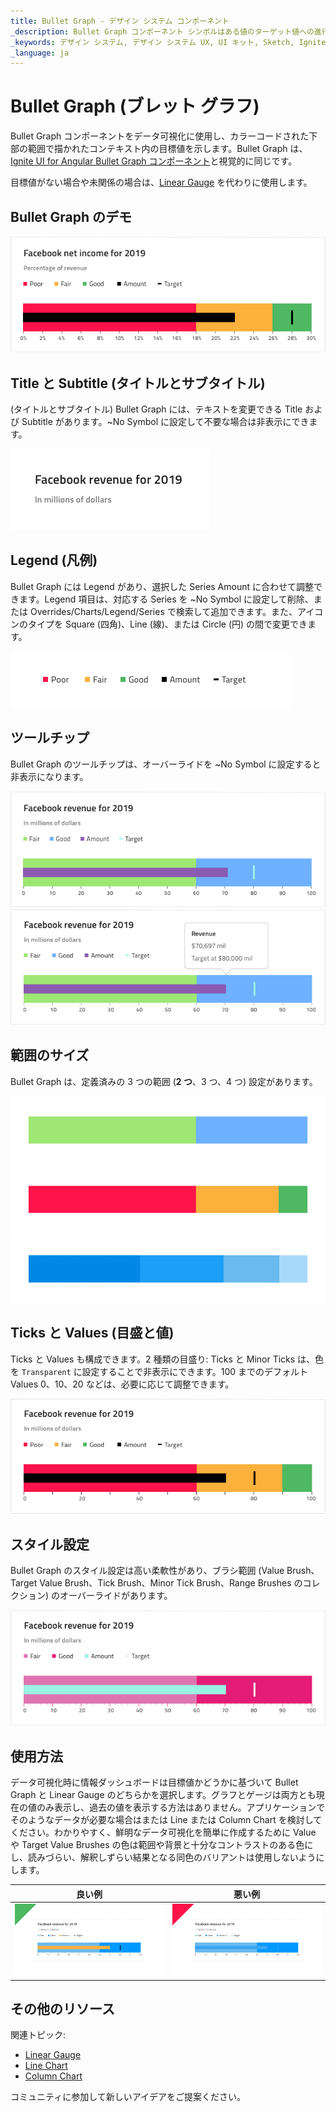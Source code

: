 ```yaml
---
title: Bullet Graph - デザイン システム コンポーネント
_description: Bullet Graph コンポーネント シンボルはある値のターゲット値への進行度を可視化します。
_keywords: デザイン システム, デザイン システム UX, UI キット, Sketch, Ignite UI for Angular, Sketch to Angular, Angular, Angular デザイン システム, Sketch からコードをエクスポート, Angular 用のデザイン キット, Sketch HTML, Sketch to HTML, Sketch UI キット
_language: ja
---
```


# Bullet Graph (ブレット グラフ)

Bullet Graph コンポーネントをデータ可視化に使用し、カラーコードされた下部の範囲で描かれたコンテキスト内の目標値を示します。Bullet Graph は、[Ignite UI for Angular Bullet Graph コンポーネント](https://jp.infragistics.com/products/ignite-ui-angular/angular/components/bulletgraph.html)と視覚的に同じです。

目標値がない場合や未関係の場合は、[Linear Gauge](linear-gauge.md) を代わりに使用します。

## Bullet Graph のデモ

<img class="responsive-img" src="../images/bullet_graph_three_ranges-2.png" srcset="../images/bullet_graph_three_ranges-2@2x.png 2x" />

## Title と Subtitle (タイトルとサブタイトル)
(タイトルとサブタイトル)
Bullet Graph には、テキストを変更できる Title および Subtitle があります。~No Symbol に設定して不要な場合は非表示にできます。

<img class="responsive-img" src="../images/bullet_graph_title.png" srcset="../images/bullet_graph_title@2x.png 2x" />

## Legend (凡例)

Bullet Graph には Legend があり、選択した Series Amount に合わせて調整できます。Legend 項目は、対応する Series を ~No Symbol に設定して削除、または Overrides/Charts/Legend/Series で検索して追加できます。また、アイコンのタイプを Square (四角)、Line (線)、または Circle (円) の間で変更できます。

<img class="responsive-img" src="../images/bullet_graph_legend.png" srcset="../images/bullet_graph_legend@2x.png 2x" />

## ツールチップ

Bullet Graph のツールチップは、オーバーライドを ~No Symbol に設定すると非表示になります。

<img class="responsive-img" src="../images/bullet_graph_tooltip-off.png" srcset="../images/bullet_graph_tooltip-off@2x.png 2x" />
<img class="responsive-img" src="../images/bullet_graph_tooltip-on.png" srcset="../images/bullet_graph_tooltip-on@2x.png 2x" />

## 範囲のサイズ

Bullet Graph は、定義済みの 3 つの範囲 (**2 つ**、3 つ、4 つ) 設定があります。

<img class="responsive-img" src="../images/bullet_graph_two_ranges.png" srcset="../images/bullet_graph_two_ranges@2x.png 2x" />
<img class="responsive-img" src="../images/bullet_graph_three_ranges.png" srcset="../images/bullet_graph_three_ranges@2x.png 2x" />
<img class="responsive-img" src="../images/bullet_graph_four_ranges.png" srcset="../images/bullet_graph_four_ranges@2x.png 2x" />

## Ticks と Values (目盛と値)

Ticks と Values も構成できます。2 種類の目盛り: Ticks と Minor Ticks は、色を `Transparent` に設定することで非表示にできます。100 までのデフォルト Values 0、10、20 などは、必要に応じて調整できます。

<img class="responsive-img" src="../images/bullet_graph_values.png" srcset="../images/bullet_graph_values@2x.png 2x" />

## スタイル設定

Bullet Graph のスタイル設定は高い柔軟性があり、ブラシ範囲 (Value Brush、Target Value Brush、Tick Brush、Minor Tick Brush、Range Brushes のコレクション) のオーバーライドがあります。

<img class="responsive-img" src="../images/bullet_graph_styling.png" srcset="../images/bullet_graph_styling@2x.png 2x" />

## 使用方法

データ可視化時に情報ダッシュボードは目標値かどうかに基づいて Bullet Graph と Linear Gauge のどちらかを選択します。グラフとゲージは両方とも現在の値のみ表示し、過去の値を表示する方法はありません。アプリケーションでそのようなデータが必要な場合はまたは Line または Column Chart を検討してください。わかりやすく、鮮明なデータ可視化を簡単に作成するために Value や Target Value Brushes の色は範囲や背景と十分なコントラストのある色にし、読みづらい、解釈しずらい結果となる同色のバリアントは使用しないようにします。

| 良い例                                                                                 | 悪い例                                                                                  |
| ---------------------------------------------------------------------------------- | -------------------------------------------------------------------------------------- |
| <img class="responsive-img" src="../images/bullet_graph_do.png" srcset="../images/bullet_graph_do@2x.png 2x" /> | <img class="responsive-img" src="../images/bullet_graph_dont.png" srcset="../images/bullet_graph_dont@2x.png 2x" /> |

## その他のリソース

関連トピック:

- [Linear Gauge](linear-gauge.md)
- [Line Chart](line-chart.md)
- [Column Chart](column-chart.md)
  <div class="divider--half"></div>

コミュニティに参加して新しいアイデアをご提案ください。
